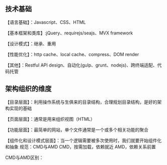 ## 技术基础

【语言基础】：Javascript、CSS、HTML

【基本框架和类库】:jQuery、requirejs/seajs、MVX framework

【设计模式】：继承、重用

【性能优化】：http cache、local cache、compress、DOM render

【其他】：Restful API design、自动化(gulp、grunt、nodejs)、跨终端适配、代码托管

## 架构组织的维度

【目录层面】：利用操作系统与生俱来的目录结构，合理规划目录结构，是好的架构实现的基础

【页面层面】：通常是用来组织视图（HTML）

【功能层面】：最简单的网站，单个文件通常是一个或多个相关功能的聚合

【组件化和设计模式层面】：当一个逻辑需要被多次使用时，我们就要开始组件化和抽象
规范：CMD与AMD
CMD，按需加载，依赖就近
AMD，依赖关系前置

CMD与AMD区别：

















